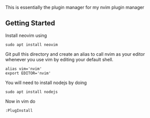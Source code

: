 This is essentially the plugin manager for my nvim plugin manager

## Getting Started

Install neovim using 

```vim 
sudo apt install neovim
```

Git pull this directory and create an alias to call nvim as your editor whenever you use vim by editing your default shell.

```vim
alias vim='nvim'
export EDITOR='nvim'
```
You will need to install nodejs by doing

```vim
sudo apt install nodejs
```

Now in vim do

```vim
:PlugInstall
```

